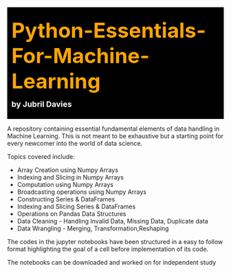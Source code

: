<div style = "background-color: black; padding: 10px; margin: 10px 0;">
    <p><b><font size="+4" color="orange">Python-Essentials-For-Machine-Learning</font></b></p>
    <p><b><font size="+1" color="white">by Jubril Davies</font></b></p>
</div>



A repository containing essential fundamental elements of data handling in Machine Learning. This is not meant to be exhaustive but a starting point for every newcomer into the world of data science. 

Topics covered include:
* Array Creation using Numpy Arrays
* Indexing and Slicing in Numpy Arrays
* Computation using Numpy Arrays
* Broadcasting operations using Numpy Arrays
* Constructing Series & DataFrames
* Indexing and Slicing Series & DataFrames
* Operations on Pandas Data Structures
* Data Cleaning - Handling Invalid Data, Missing Data, Duplicate data
* Data Wrangling - Merging, Transformation,Reshaping


The codes in the jupyter notebooks have been structured in a easy to follow format highlighting the goal of a cell before implementation of its code. 

The notebooks can be downloaded and worked on for independent study
